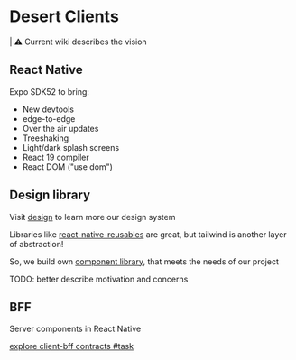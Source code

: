 # Desert Clients

| ⚠️ Current wiki describes the vision

## React Native

Expo SDK52 to bring:
- New devtools
- edge-to-edge
- Over the air updates
- Treeshaking
- Light/dark splash screens
- React 19 compiler
- React DOM ("use dom")

## Design library

Visit [design](design.md) to learn more our design system

Libraries like [react-native-reusables](https://github.com/mrzachnugent/react-native-reusables) are great, but tailwind is another layer of abstraction!

So, we build own [component library](https://www.figma.com/design/qoIXEjDuf7cdCjGIYUHeMT/Desert?node-id=0-1), that meets the needs of our project

TODO: better describe motivation and concerns

## BFF

Server components in React Native

[explore client-bff contracts #task](https://github.com/orgs/DesertApp/projects/1/views/11?pane=issue&itemId=91110884)
